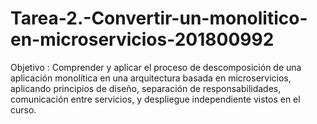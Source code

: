# Tarea-2.-Convertir-un-monolitico-en-microservicios-201800992
Objetivo : Comprender y aplicar el proceso de descomposición de una aplicación monolítica en una arquitectura basada en microservicios, aplicando principios de diseño, separación de responsabilidades, comunicación entre servicios, y despliegue independiente vistos en el curso. 
